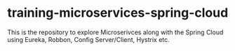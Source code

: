 # training-microservices-spring-cloud
This is the repository to explore Microserivces along with the Spring Cloud using Eureka, Robbon, Config Server/Client, Hystrix etc.
